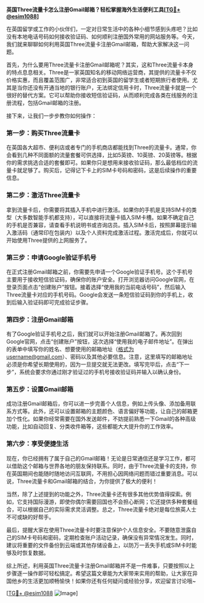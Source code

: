 **英国Three流量卡怎么注册Gmail邮箱？轻松掌握海外生活便利工具[[TG💪+ @esim1088](https://t.me/s/esim1088)]**

在英国留学或工作的小伙伴们，一定对日常生活中的各种小细节感到头疼吧？比如没有本地电话号码如何接收验证码、如何顺利注册国外常用的网站服务等。今天，我们就来聊聊如何利用英国Three流量卡注册Gmail邮箱，帮助大家解决这一问题。

首先，为什么要用Three流量卡注册Gmail邮箱呢？其实，这和Three流量卡本身的特点息息相关。Three是一家英国知名的移动网络运营商，其提供的流量卡不仅价格实惠，而且覆盖范围广，非常适合初到英国的留学生或者短期旅行者使用。尤其是当你还没有开通当地的银行账户，无法绑定信用卡时，Three流量卡就是一个很好的替代方案。它可以帮助你接收短信验证码，从而顺利完成各类在线服务的注册流程，包括Gmail邮箱的注册。

接下来，让我们一步步教你如何操作：

### **第一步：购买Three流量卡**
在英国各大超市、便利店或者专门的手机商店都能找到Three的流量卡。通常，你会看到几种不同面额的流量套餐可供选择，比如5英镑、10英镑、20英镑等。根据你的需求挑选合适的套餐即可。如果你只是想用来接收验证码，那么最低档位的流量卡就足够了。购买后，记得记下卡上的SIM卡号码和密码，这是后续操作的重要信息。

### **第二步：激活Three流量卡**
拿到流量卡后，你需要将其插入手机中进行激活。如果你的手机是支持SIM卡的类型（大多数智能手机都支持），可以直接将流量卡插入SIM卡槽。如果不确定自己的手机是否兼容，请查看手机说明书或咨询店员。插入SIM卡后，按照屏幕提示输入激活码（通常印在包装内）以及个人资料完成激活过程。激活完成后，你就可以开始使用Three提供的上网服务了。

### **第三步：申请Google验证手机号**
在正式注册Gmail邮箱之前，你需要先申请一个Google验证手机号。这个手机号主要用于接收短信验证码，确保你的账户安全。打开浏览器访问Google官网，在登录页面点击“创建账户”按钮。接着选择“使用我的当前电话号码”，然后输入Three流量卡对应的手机号码。Google会发送一条短信验证码到你的手机上，收到后输入验证码即可完成验证步骤。

### **第四步：注册Gmail邮箱**
有了Google验证手机号之后，我们就可以开始注册Gmail邮箱了。再次回到Google官网，点击“创建账户”按钮，这次选择“使用我的电子邮件地址”。在弹出的表单中填写你的姓名、想要使用的邮箱地址（格式为username@gmail.com）、密码以及其他必要信息。注意，这里填写的邮箱地址必须是你希望长期使用的，因为一旦提交就无法更改。填写完毕后，点击“下一步”，系统会要求你通过刚才验证过的手机号接收验证码并输入以确认身份。

### **第五步：设置Gmail邮箱**
成功注册Gmail邮箱后，你可以进一步完善个人信息，例如上传头像、添加备用联系方式等。此外，还可以设置邮箱的主题颜色、语言偏好等功能，让自己的邮箱更加个性化。如果你经常需要在国外发送邮件，不妨提前熟悉一下Gmail的各种高级功能，比如自动回复、分类收件箱等，这些都能大大提升你的工作效率。

### **第六步：享受便捷生活**
现在，你已经拥有了属于自己的Gmail邮箱！无论是日常通信还是学习工作，都可以借助这个邮箱与世界各地的朋友保持联系。同时，由于Three流量卡的支持，你在英国期间也能随时随地访问互联网，不用担心因网络问题而错过重要消息。可以说，Three流量卡和Gmail邮箱的结合，为你提供了极大的便利！

当然，除了上述提到的功能之外，Three流量卡还有很多其他优势值得探索。例如，它支持国际漫游，即使你偶尔需要回国也不会担心断网；它还提供多种套餐组合，可以根据自己的实际需求灵活调整。总之，Three流量卡绝对是每位旅英人士不可或缺的好帮手。

最后，提醒大家在使用Three流量卡时要注意保护个人信息安全。不要随意泄露自己的SIM卡号码和密码，定期检查账户活动记录，确保没有异常情况发生。同时，建议将重要的文件备份到云端或其他存储设备上，以防万一丢失手机或SIM卡时能够及时恢复数据。

综上所述，利用英国Three流量卡注册Gmail邮箱并不是一件难事，只要按照以上步骤逐一操作即可轻松搞定。希望这篇文章能为大家带来实用的帮助，让大家在异国他乡的生活更加顺畅愉快！如果你还有任何疑问或经验分享，欢迎留言讨论哦~

[[TG💪+ @esim1088](https://t.me/s/esim1088) ![Image](https://i.postimg.cc/4NQfJmqS/Snipaste-2025-05-13-00-14-12.png)]